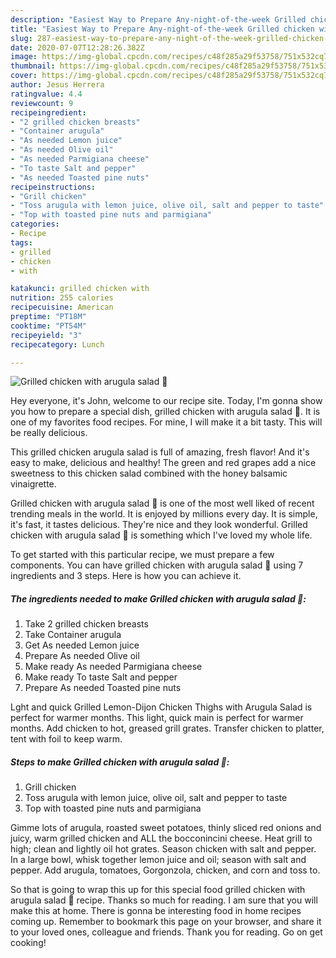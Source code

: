 ```yaml
---
description: "Easiest Way to Prepare Any-night-of-the-week Grilled chicken with arugula salad 🥗"
title: "Easiest Way to Prepare Any-night-of-the-week Grilled chicken with arugula salad 🥗"
slug: 287-easiest-way-to-prepare-any-night-of-the-week-grilled-chicken-with-arugula-salad
date: 2020-07-07T12:28:26.382Z
image: https://img-global.cpcdn.com/recipes/c48f285a29f53758/751x532cq70/grilled-chicken-with-arugula-salad-🥗-recipe-main-photo.jpg
thumbnail: https://img-global.cpcdn.com/recipes/c48f285a29f53758/751x532cq70/grilled-chicken-with-arugula-salad-🥗-recipe-main-photo.jpg
cover: https://img-global.cpcdn.com/recipes/c48f285a29f53758/751x532cq70/grilled-chicken-with-arugula-salad-🥗-recipe-main-photo.jpg
author: Jesus Herrera
ratingvalue: 4.4
reviewcount: 9
recipeingredient:
- "2 grilled chicken breasts"
- "Container arugula"
- "As needed Lemon juice"
- "As needed Olive oil"
- "As needed Parmigiana cheese"
- "To taste Salt and pepper"
- "As needed Toasted pine nuts"
recipeinstructions:
- "Grill chicken"
- "Toss arugula with lemon juice, olive oil, salt and pepper to taste"
- "Top with toasted pine nuts and parmigiana"
categories:
- Recipe
tags:
- grilled
- chicken
- with

katakunci: grilled chicken with 
nutrition: 255 calories
recipecuisine: American
preptime: "PT18M"
cooktime: "PT54M"
recipeyield: "3"
recipecategory: Lunch

---
```



![Grilled chicken with arugula salad 🥗](https://img-global.cpcdn.com/recipes/c48f285a29f53758/751x532cq70/grilled-chicken-with-arugula-salad-🥗-recipe-main-photo.jpg)

Hey everyone, it's John, welcome to our recipe site. Today, I'm gonna show you how to prepare a special dish, grilled chicken with arugula salad 🥗. It is one of my favorites food recipes. For mine, I will make it a bit tasty. This will be really delicious.

This grilled chicken arugula salad is full of amazing, fresh flavor! And it&#39;s easy to make, delicious and healthy! The green and red grapes add a nice sweetness to this chicken salad combined with the honey balsamic vinaigrette.

Grilled chicken with arugula salad 🥗 is one of the most well liked of recent trending meals in the world. It is enjoyed by millions every day. It is simple, it's fast, it tastes delicious. They're nice and they look wonderful. Grilled chicken with arugula salad 🥗 is something which I've loved my whole life.


To get started with this particular recipe, we must prepare a few components. You can have grilled chicken with arugula salad 🥗 using 7 ingredients and 3 steps. Here is how you can achieve it.

##### The ingredients needed to make Grilled chicken with arugula salad 🥗:

1. Take 2 grilled chicken breasts
1. Take Container arugula
1. Get As needed Lemon juice
1. Prepare As needed Olive oil
1. Make ready As needed Parmigiana cheese
1. Make ready To taste Salt and pepper
1. Prepare As needed Toasted pine nuts


Lght and quick Grilled Lemon-Dijon Chicken Thighs with Arugula Salad is perfect for warmer months. This light, quick main is perfect for warmer months. Add chicken to hot, greased grill grates. Transfer chicken to platter, tent with foil to keep warm. 

##### Steps to make Grilled chicken with arugula salad 🥗:

1. Grill chicken
1. Toss arugula with lemon juice, olive oil, salt and pepper to taste
1. Top with toasted pine nuts and parmigiana


Gimme lots of arugula, roasted sweet potatoes, thinly sliced red onions and juicy, warm grilled chicken and ALL the bocconincini cheese. Heat grill to high; clean and lightly oil hot grates. Season chicken with salt and pepper. In a large bowl, whisk together lemon juice and oil; season with salt and pepper. Add arugula, tomatoes, Gorgonzola, chicken, and corn and toss to. 

So that is going to wrap this up for this special food grilled chicken with arugula salad 🥗 recipe. Thanks so much for reading. I am sure that you will make this at home. There is gonna be interesting food in home recipes coming up. Remember to bookmark this page on your browser, and share it to your loved ones, colleague and friends. Thank you for reading. Go on get cooking!
